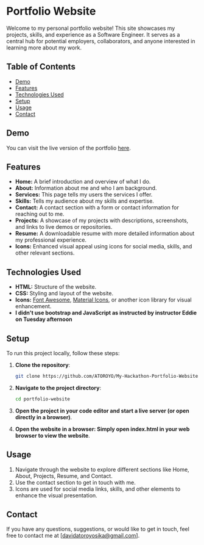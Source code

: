 # Portfolio Website

Welcome to my personal portfolio website! This site showcases my projects, skills, and experience as a Software Engineer. It serves as a central hub for potential employers, collaborators, and anyone interested in learning more about my work.

## Table of Contents

- [Demo](#demo)
- [Features](#features)
- [Technologies Used](#technologies-used)
- [Setup](#setup)
- [Usage](#usage)
- [Contact](#contact)

## Demo

You can visit the live version of the portfolio [here](https://david-atoroyo-sika.netlify.app/).

## Features

- **Home:** A brief introduction and overview of what I do.
- **About:** Information about me and who I am background.
- **Services:** This page tells my users the services I offer.
- **Skills:** Tells my audience about my skills and expertise.
- **Contact:** A contact section with a form or contact information for reaching out to me.
- **Projects:** A showcase of my projects with descriptions, screenshots, and links to live demos or repositories.
- **Resume:** A downloadable resume with more detailed information about my professional experience.
- **Icons:** Enhanced visual appeal using icons for social media, skills, and other relevant sections.

## Technologies Used

- **HTML:** Structure of the website.
- **CSS:** Styling and layout of the website.
- **Icons:** [Font Awesome](https://fontawesome.com/), [Material Icons](https://material.io/resources/icons/), or another icon library for visual enhancement.
- **I didn't use bootstrap and JavaScript as instructed by instructor Eddie on Tuesday afternoon**

## Setup

To run this project locally, follow these steps:

1. **Clone the repository**:
   ```bash
   git clone https://github.com/ATOROYO/My-Hackathon-Portfolio-Website.git
   ```
2. **Navigate to the project directory**:

   ```bash
   cd portfolio-website

   ```

3. **Open the project in your code editor and start a live server (or open directly in a browser)**.

4. **Open the website in a browser: Simply open index.html in your web browser to view the website**.

## Usage

1. Navigate through the website to explore different sections like Home, About, Projects, Resume, and Contact.
2. Use the contact section to get in touch with me.
3. Icons are used for social media links, skills, and other elements to enhance the visual presentation.

## Contact

If you have any questions, suggestions, or would like to get in touch, feel free to contact me at [davidatoroyosika@gmail.com].
